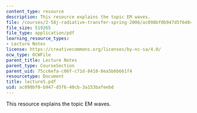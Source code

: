 ```yaml
---
content_type: resource
description: This resource explains the topic EM waves.
file: /courses/2-58j-radiative-transfer-spring-2006/ac098bf0b947d5f640cb3a153bafeebd_lecture5.pdf
file_size: 519265
file_type: application/pdf
learning_resource_types:
- Lecture Notes
license: https://creativecommons.org/licenses/by-nc-sa/4.0/
ocw_type: OCWFile
parent_title: Lecture Notes
parent_type: CourseSection
parent_uid: 75cc6efa-c06f-c71d-8410-8ea5b6b661f4
resourcetype: Document
title: lecture5.pdf
uid: ac098bf0-b947-d5f6-40cb-3a153bafeebd
---
```

This resource explains the topic EM waves.